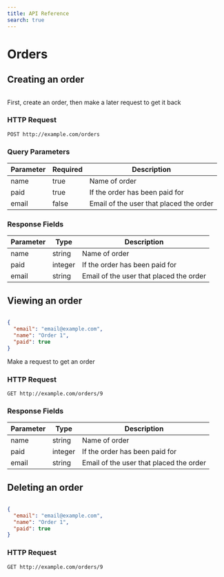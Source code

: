 ```yaml
---
title: API Reference
search: true
---
```



# Orders


## Creating an order

```json


```

First, create an order, then make a later request to get it back

### HTTP Request

`POST http://example.com/orders`

### Query Parameters

Parameter | Required | Description
--------- | ------- | -----------
name | true | Name of order
paid | true | If the order has been paid for
email | false | Email of the user that placed the order

### Response Fields

Parameter | Type | Description
--------- | ------- | -----------
name | string | Name of order
paid | integer | If the order has been paid for
email | string | Email of the user that placed the order

## Viewing an order

```json

{
  "email": "email@example.com",
  "name": "Order 1",
  "paid": true
}
```

Make a request to get an order

### HTTP Request

`GET http://example.com/orders/9`


### Response Fields

Parameter | Type | Description
--------- | ------- | -----------
name | string | Name of order
paid | integer | If the order has been paid for
email | string | Email of the user that placed the order

## Deleting an order

```json

{
  "email": "email@example.com",
  "name": "Order 1",
  "paid": true
}
```



### HTTP Request

`GET http://example.com/orders/9`


